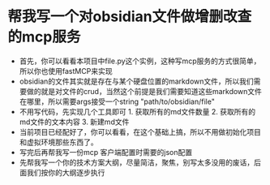 # 帮我写一个对obsidian文件做增删改查的mcp服务

- 首先，你可以看看本项目中file.py这个实例，这种写mcp服务的方式很简单，所以你也使用fastMCP来实现
- obsidian的文件其实就是存在与某个硬盘位置的markdown文件，所以我们需要做的就是对文件的crud，当然这个前提是我们需要知道这些markdown文件在哪里，所以需要args接受一个string "path/to/obsidian/file"
- 不用写代码，先实现几个工具即可 1. 获取所有的md文件数量 2. 获取所有的md文件的文本内容 3. 新建md文件
- 当前项目已经配好了，你可以看看，在这个基础上搞，所以不用做初始化项目和虚拟环境那些东西了。
- 写完后再帮我写一份mcp 客户端配置时需要的json配置
- 先帮我写一个你的技术方案大纲，尽量简洁，聚焦，别写太多没用的废话，后面我们按你的大纲逐步执行